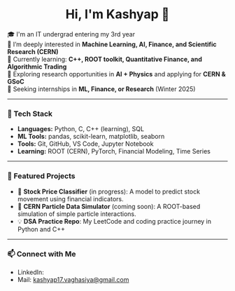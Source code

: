 <h1 align="center">Hi, I'm Kashyap 👋</h1>

🎓 I'm an IT undergrad entering my 3rd year  
🧠 I’m deeply interested in **Machine Learning, AI, Finance, and Scientific Research (CERN)**  
🌱 Currently learning: **C++, ROOT toolkit, Quantitative Finance, and Algorithmic Trading**  
🔬 Exploring research opportunities in **AI + Physics** and applying for **CERN & GSoC**  
💼 Seeking internships in **ML, Finance, or Research** (Winter 2025)

---

### 🧰 Tech Stack
- **Languages:** Python, C, C++ (learning), SQL  
- **ML Tools:** pandas, scikit-learn, matplotlib, seaborn  
- **Tools:** Git, GitHub, VS Code, Jupyter Notebook  
- **Learning:** ROOT (CERN), PyTorch, Financial Modeling, Time Series

---

### 🚀 Featured Projects
- 🔢 **Stock Price Classifier** (in progress): A model to predict stock movement using financial indicators.  
- 🔬 **CERN Particle Data Simulator** (coming soon): A ROOT-based simulation of simple particle interactions.  
- 💡 **DSA Practice Repo**: My LeetCode and coding practice journey in Python and C++

---

### 📫 Connect with Me
- LinkedIn: 
- Mail: kashyap17.vaghasiya@gmail.com

